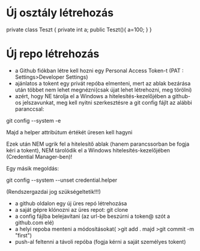 # Új osztály létrehozás

private class Teszt {
    private int a;
    public Teszt(){
        a=100;
    }
}

# Új repo létrehozás

- a Github fiókban létre kell hozni egy Personal Access Token-t (PAT : Settings>Developer Settings)
- ajánlatos a tokent egy privát repóba elmenteni, mert az ablak bezárása után többet nem lehet megnézni(csak újat lehet létrehozni, meg törölni)
- azért, hogy NE tárolja el a Windows a hitelesítés-kezelőjében a github-os jelszavunkat, meg kell nyitni szerkesztésre a git config fájlt az alábbi paranccsal:

git config --system -e

Majd a helper attribútum értékét üresen kell hagyni

Ezek után NEM ugrik fel a hitelesítő ablak (hanem parancssorban be fogja kéri a tokent), NEM tárolódik el a Windows hitelesítés-kezelőjében (Credential Manager-ben)!

Egy másik megoldás:


git config --system --unset credential.helper

(Rendszergazdai jog szükségeltetik!!!)

- a github oldalon egy új üres repó létrehozása
- a saját gépre klónozni az üres repot: git clone <url>
- a config fájlba belejavítani (az url-be beszúrni a token@ szót a github.com elé)
- a helyi repoba menteni a módosításokat( >git add . majd >git commit -m "first")
- push-al feltenni a távoli repóba (fogja kérni a saját személyes tokent)